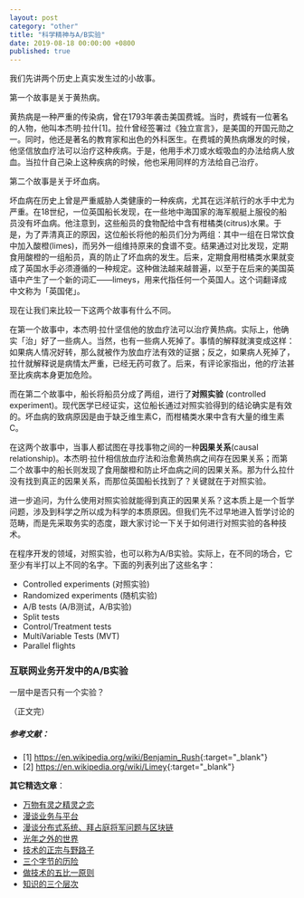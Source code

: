 ```yaml
---
layout: post
category: "other"
title: "科学精神与A/B实验"
date: 2019-08-18 00:00:00 +0800
published: true
---
```


我们先讲两个历史上真实发生过的小故事。

第一个故事是关于黄热病。

黄热病是一种严重的传染病，曾在1793年袭击美国费城。当时，费城有一位著名的人物，他叫本杰明·拉什[1]。拉什曾经签署过《独立宣言》，是美国的开国元勋之一。同时，他还是著名的教育家和出色的外科医生。在费城的黄热病爆发的时候，他坚信放血疗法可以治疗这种疾病。于是，他用手术刀或水蛭吸血的办法给病人放血。当拉什自己染上这种疾病的时候，他也采用同样的方法给自己治疗。

<!--more-->

第二个故事是关于坏血病。

坏血病在历史上曾是严重威胁人类健康的一种疾病，尤其在远洋航行的水手中尤为严重。在18世纪，一位英国船长发现，在一些地中海国家的海军舰艇上服役的船员没有坏血病。他注意到，这些船员的食物配给中含有柑橘类(citrus)水果。于是，为了弄清真正的原因，这位船长将他的船员们分为两组：其中一组在日常饮食中加入酸橙(limes)，而另外一组维持原来的食谱不变。结果通过对比发现，定期食用酸橙的一组船员，真的防止了坏血病的发生。后来，定期食用柑橘类水果就变成了英国水手必须遵循的一种规定。这种做法越来越普遍，以至于在后来的美国英语中产生了一个新的词汇——limeys，用来代指任何一个英国人。这个词翻译成中文称为「英国佬」。

现在让我们来比较一下这两个故事有什么不同。

在第一个故事中，本杰明·拉什坚信他的放血疗法可以治疗黄热病。实际上，他确实「治」好了一些病人。当然，也有一些病人死掉了。事情的解释就演变成这样：如果病人情况好转，那么就被作为放血疗法有效的证据；反之，如果病人死掉了，拉什就解释说是病情太严重，已经无药可救了。后来，有评论家指出，他的疗法甚至比疾病本身更加危险。

而在第二个故事中，船长将船员分成了两组，进行了**对照实验** (controlled experiment)。现代医学已经证实，这位船长通过对照实验得到的结论确实是有效的。坏血病的致病原因是由于缺乏维生素C，而柑橘类水果中含有大量的维生素C。

在这两个故事中，当事人都试图在寻找事物之间的一种**因果关系**(causal relationship)。本杰明·拉什相信放血疗法和治愈黄热病之间存在因果关系；而第二个故事中的船长则发现了食用酸橙和防止坏血病之间的因果关系。那为什么拉什没有找到真正的因果关系，而那位英国船长找到了？关键就在于对照实验。

进一步追问，为什么使用对照实验就能得到真正的因果关系？这本质上是一个哲学问题，涉及到科学之所以成为科学的本质原因。但我们先不过早地进入哲学讨论的范畴，而是先采取务实的态度，跟大家讨论一下关于如何进行对照实验的各种技术。

在程序开发的领域，对照实验，也可以称为A/B实验。实际上，在不同的场合，它至少有半打以上不同的名字。下面的列表列出了这些名字：

* Controlled experiments (对照实验)
* Randomized experiments (随机实验)
* A/B tests (A/B测试，A/B实验)
* Split tests
* Control/Treatment tests
* MultiVariable Tests (MVT)
* Parallel flights

### 互联网业务开发中的A/B实验


一层中是否只有一个实验？















（正文完）

##### 参考文献：

* [1] <https://en.wikipedia.org/wiki/Benjamin_Rush>{:target="_blank"}
* [2] <https://en.wikipedia.org/wiki/Limey>{:target="_blank"}

**其它精选文章**：

* [万物有灵之精灵之恋](https://mp.weixin.qq.com/s/TqpkiSWHSmhY0RIG_sKCQA)
* [漫谈业务与平台](https://mp.weixin.qq.com/s/gPE2XTqTHaN8Bg7NnfOoBw)
* [漫谈分布式系统、拜占庭将军问题与区块链](https://mp.weixin.qq.com/s?__biz=MzA4NTg1MjM0Mg==&mid=2657261626&idx=1&sn=6b32cc7a7a62bee303a8d1c4952d9031&chksm=844791e3b33018f595efabf6edbaa257dc6c5f7fe705e417b6fb7ac81cd94e48d384a694640f#rd)
* [光年之外的世界](https://mp.weixin.qq.com/s/zUgMSqI8QhhrQ_sy_zhzKg)
* [技术的正宗与野路子](https://mp.weixin.qq.com/s?__biz=MzA4NTg1MjM0Mg==&mid=2657261357&idx=1&sn=ebb11a1623e00ca8e6ad55c9ad6b2547#rd)
* [三个字节的历险](https://mp.weixin.qq.com/s?__biz=MzA4NTg1MjM0Mg==&mid=2657261541&idx=1&sn=2f1ea200389d82e7340a5b4103968d7f&chksm=84479e3cb330172a6b2285d4199822143ad05ef8e8c878b98d4ee4f857664c3d15f54e0aab50#rd)
* [做技术的五比一原则](https://mp.weixin.qq.com/s?__biz=MzA4NTg1MjM0Mg==&mid=2657261555&idx=1&sn=3662a2635ecf6f67185abfd697b1057c&chksm=84479e2ab330173cebe16826942b034daec79ded13ee4c03003d7bef262d4969ef0ffb1a0cfb#rd)
* [知识的三个层次](https://mp.weixin.qq.com/s?__biz=MzA4NTg1MjM0Mg==&mid=2657261491&idx=1&sn=cff9bcc4d4cc8c5e642309f7ac1dd5b3&chksm=84479e6ab330177c51bbf8178edc0a6f0a1d56bbeb997ab1cf07d5489336aa59748dea1b3bbc#rd)